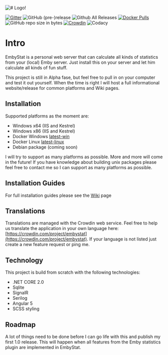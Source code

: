 ![# Logo!](https://github.com/mregni/EmbyStat/blob/master/EmbyStat.Web/ClientApp/src/assets/images/logo_color.png?raw=true)

[![Gitter](https://img.shields.io/gitter/room/embystat/EmbyStat.js.svg)](https://gitter.im/EmbyStat/Lobby)
![GitHub (pre-)release](https://img.shields.io/github/release/mregni/embystat/all.svg)
![Github All Releases](https://img.shields.io/github/downloads/mregni/embystat/total.svg)
[![Docker Pulls](https://img.shields.io/docker/pulls/uping/embystat.svg)](https://hub.docker.com/r/uping/embystat/)
![GitHub repo size in bytes](https://img.shields.io/github/repo-size/mregni/embystat.svg)
[![Crowdin](https://d322cqt584bo4o.cloudfront.net/embystat/localized.svg)](https://crowdin.com/project/embystat)
![Codacy](https://api.codacy.com/project/badge/Grade/92431e9931574cf2a663242fde86c47f)

# Intro

EmbyStat is a personal web server that can calculate all kinds of statistics from your (local) Emby server. Just install this on your server and let him calculate all kinds of fun stuff.

This project is still in Alpha fase, but feel free to pull in on your computer and test it out yourself. When the time is right I will host a full informational website/release for common platforms and Wiki pages.

## Installation

Supported platforms as the moment are:

* Windows x64 (IIS and Kestrel)
* Windows x86 (IIS and Kestrel)
* Docker Windows [latest-win](https://hub.docker.com/r/uping/embystat/)
* Docker Linux [latest-linux](https://hub.docker.com/r/uping/embystat/)
* Debian package (coming soon)

I will try to support as many platforms as possible. More and more will come in the future!
If you have knowledge about building unix packages please feel free to contact me so I can support as many platforms as possible.

## Installation Guides

For full installation guides please see the [Wiki](https://github.com/mregni/EmbyStat/wiki) page

## Translations

Translations are managed with the Crowdin web service. Feel free to help us translate the application in your own language here: [https://crowdin.com/project/embystat](https://crowdin.com/project/embystat). If your language is not listed just create a new feature request or ping me.

## Technology

This project is build from scratch with the following technologies:

* .NET CORE 2.0
* Sqlite
* SignalR
* Serilog
* Angular 5
* SCSS styling

## Roadmap

A lot of things need to be done before I can go life with this and publish my first 1.0 release. This will happen when all features from the Emby statistics plugin are implemented in EmbyStat.
